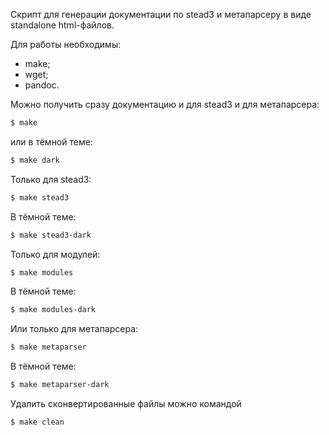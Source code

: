 Скрипт для генерации документации по stead3 и метапарсеру в виде standalone html-файлов.

Для работы необходимы:

* make;
* wget;
* pandoc.

Можно получить сразу документацию и для stead3 и для метапарсера:

```bash
$ make
```

или в тёмной теме:

```bash
$ make dark
```

Только для stead3:

```bash
$ make stead3
```

В тёмной теме:

```bash
$ make stead3-dark
```

Только для модулей:

```bash
$ make modules
```

В тёмной теме:

```bash
$ make modules-dark
```

Или только для метапарсера:

```bash
$ make metaparser
```

В тёмной теме:

```bash
$ make metaparser-dark
```

Удалить сконвертированные файлы можно командой

```bash
$ make clean
```